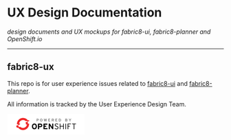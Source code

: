 # UX Design Documentation
*design documents and UX mockups for fabric8-ui, fabric8-planner and OpenShift.io*

----

## fabric8-ux
This repo is for user experience issues related to [fabric8-ui](https://github.com/fabric8-ui/fabric8-ui) and [fabric8-planner](https://github.com/fabric8-ui/fabric8-planner).

All information is tracked by the User Experience Design Team.

<a href="https://openshift.com" target="_blank"><img src="src/images/powered_by_openshift.png"></a>
